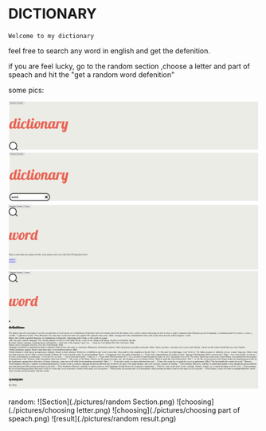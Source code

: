 # DICTIONARY 

    Welcome to my dictionary 

feel free to search any word in english and get the defenition.

if you are feel lucky, go to the random section ,choose a letter and part of speach and hit the "get a random word defenition" 

some pics:


![home](./pictures/home.png)
![search](./pictures/search.png)
![results](./pictures/results.png)
![defenition](./pictures/defenition.png)

random:
![Section](./pictures/random Section.png)
![choosing](./pictures/choosing letter.png)
![choosing](./pictures/choosing part of speach.png)
![result](./pictures/random result.png)

